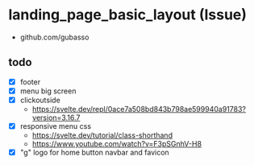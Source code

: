 # landing_page_basic_layout (Issue)

- github.com/gubasso

## todo

- [x] footer
- [x] menu big screen
- [x] clickoutside
  - https://svelte.dev/repl/0ace7a508bd843b798ae599940a91783?version=3.16.7
- [x] responsive menu css
  - https://svelte.dev/tutorial/class-shorthand
  - https://www.youtube.com/watch?v=F3pSGnhV-H8
- [x] "g" logo for home button navbar and favicon
